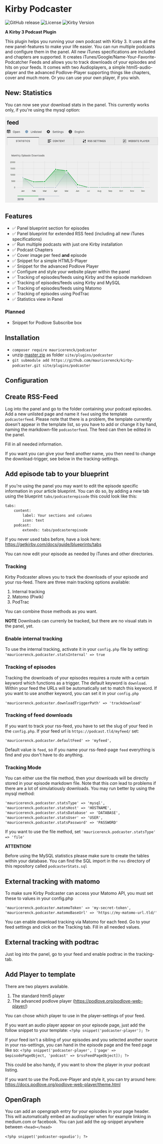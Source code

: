 # Kirby Podcaster

![GitHub release](https://img.shields.io/github/release/mauricerenck/kirby-podcaster.svg?maxAge=1800) ![License](https://img.shields.io/github/license/mashape/apistatus.svg) ![Kirby Version](https://img.shields.io/badge/Kirby-3%2B-black.svg)

**A Kirby 3 Podcast Plugin**

This plugin helps you running your own podcast with Kirby 3. It uses all the new panel-features to make your life easier. You can run multiple podcasts and configure them in the panel. All new iTunes specifications are included and chapters are supported. It creates iTunes/Google/Name-Your-Favorite-Podcatcher Feeds and allows you to track downloads of your episodes and hits on your feeds. It comes with two Audioplayers, a simple html5-audio-player and the advanced Podlove-Player supporting things like chapters, cover and much more. Or you can use your own player, if you wish.

## New: Statistics
You can now see your download stats in the panel. This currently works only, if you're using the mysql option:

![stats sample](doc-assets/stats-sample.png)

## Features

* ✅ Panel blueprint section for episodes
* ✅ Panel blueprint for extended RSS feed (including all new iTunes specifications)
* ✅ Run multiple podcasts with just one Kirby installation
* ✅ Podcast Chapters
* ✅ Cover image per feed **and** episode
* ✅ Snippet for a simple HTML5-Player
* ✅ Snippet for the advanced Podlove Player
* ✅ Configure and style your website player within the panel
* ✅ Tracking of episodes/feeds using Kirby and the episode markdown
* ✅ Tracking of episodes/feeds using Kirby and MySQL
* ✅ Tracking of episodes/feeds using Matomo
* ✅ Tracking of episodes using PodTrac
* ✅ Statistics view in Panel

### Planned 

* Snippet for Podlove Subscribe box

## Installation

- `composer require mauricerenck/podcaster`
- unzip [master.zip](https://github.com/mauricerenck/kirby-podcaster/releases/latest) as folder `site/plugins/podcaster`
- `git submodule add https://github.com/mauricerenck/kirby-podcaster.git site/plugins/podcaster`

## Configuration

## Create RSS-Feed
Log into the panel and go to the folder containing your podcast episodes. Add a new unlisted page and name it `feed` using the template `podcasterfeed`. Please note that there is a problem, the template currently doesn't appear in the template list, so you have to add or change it by hand, naming the markdown-file `podcasterfeed`. The feed can then be edited in the panel.

Fill in all needed information.

If you want you can give your feed another name, you then need to change the download-trigger, see below in the tracking-settings.

## Add episode tab to your blueprint

If you're using the panel you may want to edit the episode specific information in your article blueprint. You can do so, by adding a new tab using the blueprint `tabs/podcasterepisode` this could look like this:

```
tabs:
    content:
        label: Your sections and columns
        icon: text
    podcast:
        extends: tabs/podcasterepisode
```

If you never used tabs before, have a look here: https://getkirby.com/docs/guide/blueprints/tabs

You can now edit your episode as needed by iTunes and other directories.


### Tracking

Kirby Podcaster allows you to track the downloads of your episode and your rss-feed. There are three main tracking options available:

1. Internal tracking
2. Matomo (Piwik)
3. PodTrac

You can combine those methods as you want.

**NOTE**
Downloads can currenly be tracked, but there are no visual stats in the panel, yet.

### Enable internal tracking

To use the internal tracking, activate it in your `config.php` file by setting:
```'mauricerenck.podcaster.statsInternal' => true```

### Tracking of episodes
Tracking the downloads of your episodes requires a route with a certain keyword which functions as a trigger. The default keyword is `download`. Within your feed the URLs will be automatically set to match this keyword. If you want to use another keyword, you can set it in your `config.php`

```'mauricerenck.podcaster.downloadTriggerPath' => 'trackdownload'```

### Tracking of feed downloads
If you want to track your rss-feed, you have to set the slug of your feed in the `config.php`. If your feed url is `https://podcast.tld/myfeed/` set:

```
'mauricerenck.podcaster.defaultFeed' => 'myfeed',
```

Default value is `feed`, so if you name your rss-feed-page `feed` everything is find and you don't have to do anything.

### Tracking Mode
You can either use the file method, then your downloads will be directly stored in your episode markdown file. Note that this *can* lead to problems if there are a lot of simulatiously downloads. You may run better by using the mysql method:

```
'mauricerenck.podcaster.statsType' => 'mysql',
'mauricerenck.podcaster.statsHost' => 'HOSTNAME',
'mauricerenck.podcaster.statsDatabase' => 'DATABASE',
'mauricerenck.podcaster.statsUser' => 'USER',
'mauricerenck.podcaster.statsPassword' => 'PASSWORD'
```

If you want to use the file method, set 
```'mauricerenck.podcaster.statsType' => 'file'```

**ATTENTION!**

Before using the MySQL statistics please make sure to create the tables within your database. You can find the SQL import in the `res` directory of this repository called `podcasterStats.sql`


## External tracking with matomo
To make sure Kirby Podcaster can access your Matomo API, you must set these to values in your config.php

```
'mauricerenck.podcaster.matomoToken' => 'my-secret-token',
'mauricerenck.podcaster.matomoBaseUrl' => 'https://my-matomo-url.tld/'
```

You can enable download tracking via Matomo for each feed. Go to your feed settings and click on the Tracking tab. Fill in all needed values.


## External tracking with podtrac
Just log into the panel, go to your feed and enable podtrac in the tracking-tab.


## Add Player to template

There are two players available.

1. The standard html5 player
2. The advanced podlove player (https://podlove.org/podlove-web-player/)

You can chose which player to use in the player-settings of your feed.

If you want an audio player appear on your episode page, just add the follow snippet to your template: `<?php snippet('podcaster-player'); ?>`

If your feed isn't a sibling of your episodes and you selected another source in your rss-settings, you can hand in the episode page and the feed page like so: `<?php snippet('podcaster-player', ['page' => $episodePageObject, 'podcast' => $rssFeedPageObject]); ?>`

This could be also handy, if you want to show the player in your podcast listing.

If you want to use the PodLove-Player and style it, you can try around here: https://docs.podlove.org/podlove-web-player/theme.html


## OpenGraph
You can add an opengraph entry for your episodes in your page header. This will automatically embed an audioplayer when for example linking in medium.com or facebook. You can just add the og-snippet anywhere between `<head></head>`

```<?php snippet('podcaster-ogaudio'); ?>```

